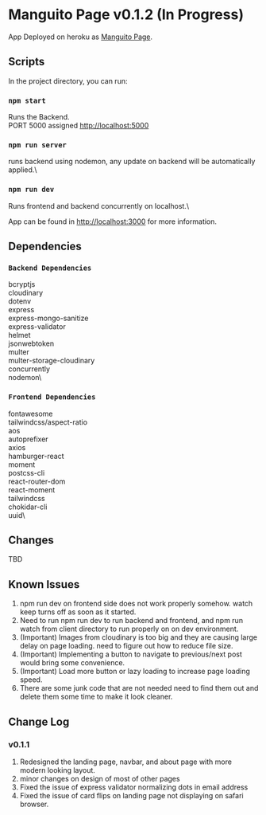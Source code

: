 # Manguito Page v0.1.2 (In Progress)

App Deployed on heroku as [Manguito Page](https://manguitopage.herokuapp.com/).

## Scripts

In the project directory, you can run:

### `npm start`

Runs the Backend.\
PORT 5000 assigned [http://localhost:5000](http://localhost:5000)

### `npm run server`

runs backend using nodemon, any update on backend will be automatically applied.\

### `npm run dev`

Runs frontend and backend concurrently on localhost.\

App can be found in [http://localhost:3000](http://localhost:5000) for more information.

## Dependencies

### `Backend Dependencies`

bcryptjs\
cloudinary\
dotenv\
express\
express-mongo-sanitize\
express-validator\
helmet\
jsonwebtoken\
multer\
multer-storage-cloudinary\
concurrently\
nodemon\

### `Frontend Dependencies`

fontawesome\
tailwindcss/aspect-ratio\
aos\
autoprefixer\
axios\
hamburger-react\
moment\
postcss-cli\
react-router-dom\
react-moment\
tailwindcss\
chokidar-cli\
uuid\

## Changes

TBD

## Known Issues

1. npm run dev on frontend side does not work properly somehow. watch keep turns off as soon as it started.
2. Need to run npm run dev to run backend and frontend, and npm run watch from client directory to run properly on on dev environment.
3. (Important) Images from cloudinary is too big and they are causing large delay on page loading. need to figure out how to reduce file size.
4. (Important) Implementing a button to navigate to previous/next post would bring some convenience.
5. (Important) Load more button or lazy loading to increase page loading speed.
6. There are some junk code that are not needed need to find them out and delete them some time to make it look cleaner.

## Change Log

### v0.1.1

1. Redesigned the landing page, navbar, and about page with more modern looking layout.
2. minor changes on design of most of other pages
3. Fixed the issue of express validator normalizing dots in email address
4. Fixed the issue of card flips on landing page not displaying on safari browser.

